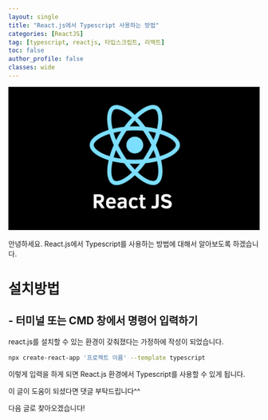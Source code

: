 ```yaml
---
layout: single
title: "React.js에서 Typescript 사용하는 방법"
categories: [ReactJS]
tag: [typescript, reactjs, 타입스크립트, 리액트]
toc: false
author_profile: false
classes: wide
---
```


![](/assets/img/etc/reactjs.png)

안녕하세요. React.js에서 Typescript를 사용하는 방법에 대해서 알아보도록 하겠습니다.

# 설치방법

## - 터미널 또는 CMD 창에서 명령어 입력하기

react.js를 설치할 수 있는 환경이 갖춰졌다는 가정하에 작성이 되었습니다.

```bash
npx create-react-app '프로젝트 이름' --template typescript
```

이렇게 입력을 하게 되면 React.js 환경에서 Typescript를 사용할 수 있게 됩니다.

이 글이 도움이 되셨다면 댓글 부탁드립니다^^

다음 글로 찾아오겠습니다!
